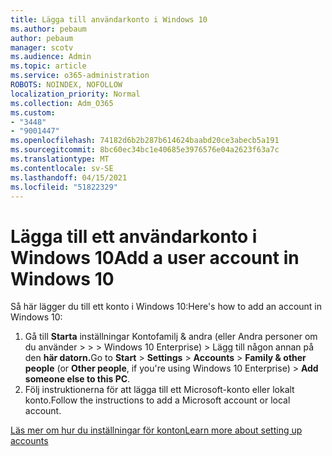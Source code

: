 ```yaml
---
title: Lägga till användarkonto i Windows 10
ms.author: pebaum
author: pebaum
manager: scotv
ms.audience: Admin
ms.topic: article
ms.service: o365-administration
ROBOTS: NOINDEX, NOFOLLOW
localization_priority: Normal
ms.collection: Adm_O365
ms.custom:
- "3448"
- "9001447"
ms.openlocfilehash: 74182d6b2b287b614624baabd20ce3abecb5a191
ms.sourcegitcommit: 8bc60ec34bc1e40685e3976576e04a2623f63a7c
ms.translationtype: MT
ms.contentlocale: sv-SE
ms.lasthandoff: 04/15/2021
ms.locfileid: "51822329"
---
```

# <a name="add-a-user-account-in-windows-10"></a><span data-ttu-id="ab72f-102">Lägga till ett användarkonto i Windows 10</span><span class="sxs-lookup"><span data-stu-id="ab72f-102">Add a user account in Windows 10</span></span>

<span data-ttu-id="ab72f-103">Så här lägger du till ett konto i Windows 10:</span><span class="sxs-lookup"><span data-stu-id="ab72f-103">Here's how to add an account in Windows 10:</span></span>

1. <span data-ttu-id="ab72f-104">Gå till **Starta** inställningar Kontofamilj & andra (eller Andra personer om du använder  >    >    >   Windows 10 Enterprise) > Lägg till någon annan på den **här datorn.**</span><span class="sxs-lookup"><span data-stu-id="ab72f-104">Go to **Start** > **Settings** > **Accounts** > **Family & other people** (or **Other people**, if you're using Windows 10 Enterprise) > **Add someone else to this PC**.</span></span>
2. <span data-ttu-id="ab72f-105">Följ instruktionerna för att lägga till ett Microsoft-konto eller lokalt konto.</span><span class="sxs-lookup"><span data-stu-id="ab72f-105">Follow the instructions to add a Microsoft account or local account.</span></span>

[<span data-ttu-id="ab72f-106">Läs mer om hur du inställningar för konton</span><span class="sxs-lookup"><span data-stu-id="ab72f-106">Learn more about setting up accounts</span></span>](https://support.microsoft.com/help/17197/)